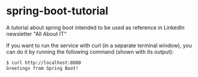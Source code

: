 # spring-boot-tutorial
A tutorial about spring boot intended to be used as reference in LinkedIn newsletter "All About IT"

If you want to run the service with curl (in a separate terminal window), you can do it by running the following command (shown with its output):

```bash
$ curl http://localhost:8080
Greetings from Spring Boot!
```